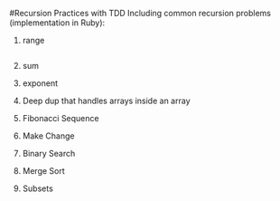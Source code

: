 #Recursion Practices with TDD
Including common recursion problems (implementation in Ruby):

1. range

```ruby

```

2. sum

3. exponent

4. Deep dup that handles arrays inside an array

5. Fibonacci Sequence

6. Make Change

7. Binary Search

8. Merge Sort

9. Subsets
